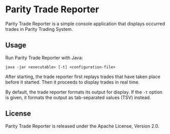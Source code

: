 Parity Trade Reporter
=====================

Parity Trade Reporter is a simple console application that displays occurred
trades in Parity Trading System.


Usage
-----

Run Parity Trade Reporter with Java:

    java -jar <executable> [-t] <configuration-file>

After starting, the trade reporter first replays trades that have taken place
before it started. Then it proceeds to display trades in real time.

By default, the trade reporter formats its output for display. If the `-t`
option is given, it formats the output as tab-separated values (TSV) instead.


License
-------

Parity Trade Reporter is released under the Apache License, Version 2.0.
